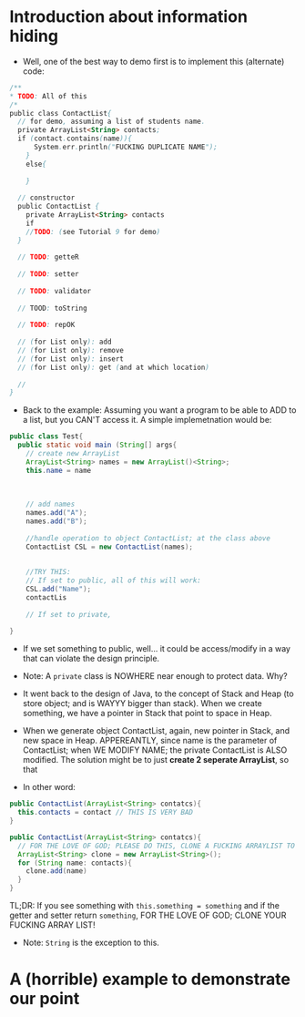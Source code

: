 # Introduction about information hiding
- Well, one of the best way to demo first is to implement this (alternate) code:
```java
/**
* TODO: All of this
/*
public class ContactList{
  // for demo, assuming a list of students name.
  private ArrayList<String> contacts;
  if (contact.contains(name)){
      System.err.println("FUCKING DUPLICATE NAME");
    }
    else{
      
    }
  
  // constructor
  public ContactList {
    private ArrayList<String> contacts
    if 
    //TODO: (see Tutorial 9 for demo)
  }
  
  // TODO: getteR
  
  // TODO: setter
  
  // TODO: validator
  
  // TOOD: toString
  
  // TODO: repOK
  
  // (for List only): add
  // (for List only): remove
  // (for List only): insert
  // (for List only): get (and at which location)
  
  //
}
```
- Back to the example: Assuming you want a program to be able to ADD to a list, but you CAN'T access it. A simple implemetnation would be:
```java
public class Test{
  public static void main (String[] args{
    // create new ArrayList
    ArrayList<String> names = new ArrayList()<String>;
    this.name = name
    
    
    
    // add names
    names.add("A");
    names.add("B");
    
    //handle operation to object ContactList; at the class above 
    ContactList CSL = new ContactList(names);
    
    
    //TRY THIS:
    // If set to public, all of this will work:
    CSL.add("Name");
    contactLis
    
    // If set to private, 
    
}
```
- If we set something to public, well... it could be access/modify in a way that can violate the design principle. 

- Note: A `private` class is NOWHERE near enough to protect data. Why? 
- It went back to the design of Java, to the concept of Stack and Heap (to store object; and is WAYYY bigger than stack). When we create something, we have a pointer in Stack that point to space in Heap. 
- When we generate object ContactList, again, new pointer in Stack, and new space in Heap. APPEREANTLY, since name is the parameter of ContactList; when WE MODIFY NAME; the private ContactList is ALSO modified. The solution might be to just **create 2 seperate ArrayList**, so that 
- In other word:
```java
public ContactList(ArrayList<String> contatcs){
  this.contacts = contact // THIS IS VERY BAD
}

public ContactList(ArrayList<String> contatcs){
  // FOR THE LOVE OF GOD; PLEASE DO THIS, CLONE A FUCKING ARRAYLIST TO MAKE SURE PRIVATE IS PRIVATE
  ArrayList<String> clone = new ArrayList<String>();
  for (String name: contacts){
    clone.add(name)
  }
}
```
TL;DR: If you see something with `this.something = something` and if the getter and setter return `something`, FOR THE LOVE OF GOD; CLONE YOUR FUCKING ARRAY LIST!
- Note: `String` is the exception to this. 


# A (horrible) example to demonstrate our point


